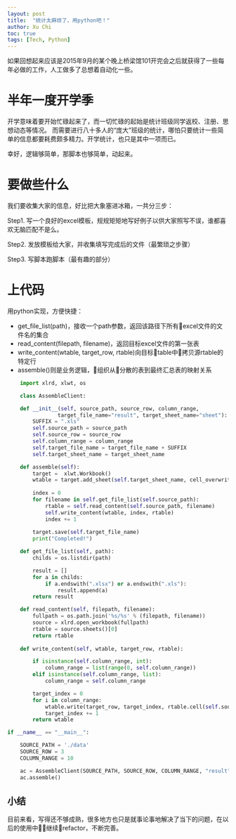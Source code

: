```yaml
---
layout: post
title:  "统计太麻烦了，用python吧！"
author: Xu Chi
toc: true
tags: [Tech, Python]
---
```


如果回想起来应该是2015年9月的某个晚上桥梁馆101开完会之后就获得了一些每年必做的工作，人工做多了总想着自动化一些。

# 半年一度开学季

开学意味着要开始忙碌起来了，而一切忙碌的起始是统计班级同学返校、注册、思想动态等情况。
而需要进行八十多人的“庞大”班级的统计，哪怕只要统计一些简单的信息都要耗费颇多精力。开学统计，也只是其中一项而已。

幸好，逻辑够简单，那脚本也够简单，动起来。

# 要做些什么

我们要收集大家的信息，好比把大象塞进冰箱，一共分三步：

Step1. 写一个良好的excel模板，规规矩矩地写好例子以供大家照写不误，谁都喜欢无脑匹配不是么。

Step2. 发放模板给大家，并收集填写完成后的文件（最繁琐之步骤）

Step3. 写脚本跑脚本（最有趣的部分）

# 上代码

用python实现，方便快捷：
* get_file_list(path)，接收一个path参数，返回该路径下所有excel文件的文件名的集合
* read_content(filepath, filename)，返回目标excel文件的第一张表
* write_content(wtable, target_row, rtable)向目标table中拷贝源rtable的特定行
* assemble()则是业务逻辑，组织从分散的表到最终汇总表的映射关系

```python
    import xlrd, xlwt, os

    class AssembleClient:

    def __init__(self, source_path, source_row, column_range, 
                target_file_name="result", target_sheet_name="sheet"):
        SUFFIX = ".xls"
        self.source_path = source_path
        self.source_row = source_row
        self.column_range = column_range
        self.target_file_name = target_file_name + SUFFIX
        self.target_sheet_name = target_sheet_name

    def assemble(self):
        target =  xlwt.Workbook()
        wtable = target.add_sheet(self.target_sheet_name, cell_overwrite_ok=True)
            
        index = 0
        for filename in self.get_file_list(self.source_path):
            rtable = self.read_content(self.source_path, filename)
            self.write_content(wtable, index, rtable)
            index += 1
                
        target.save(self.target_file_name)
        print("Completed!")

    def get_file_list(self, path):
        childs = os.listdir(path)

        result = []
        for a in childs:
            if a.endswith(".xlsx") or a.endswith(".xls"):
                result.append(a)
        return result

    def read_content(self, filepath, filename):
        fullpath = os.path.join('%s/%s' % (filepath, filename))
        source = xlrd.open_workbook(fullpath)
        rtable = source.sheets()[0]
        return rtable
            
    def write_content(self, wtable, target_row, rtable):

        if isinstance(self.column_range, int):
            column_range = list(range(0, self.column_range))
        elif isinstance(self.column_range, list):
            column_range = self.column_range

        target_index = 0
        for i in column_range:
            wtable.write(target_row, target_index, rtable.cell(self.source_row, i).value)
            target_index += 1
        return wtable

if __name__ == "__main__":

    SOURCE_PATH = './data'
    SOURCE_ROW = 3
    COLUMN_RANGE = 10

    ac = AssembleClient(SOURCE_PATH, SOURCE_ROW, COLUMN_RANGE, "result", "sheet")
    ac.assemble()
```

## 小结

目前来看，写得还不够成熟，很多地方也只是就事论事地解决了当下的问题，在以后的使用中继续refactor，不断完善。

